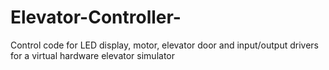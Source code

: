 # Elevator-Controller-
Control code for LED display, motor, elevator door and input/output drivers for a virtual hardware elevator simulator   

